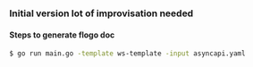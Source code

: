 ### Initial version lot of improvisation needed

#### Steps to generate flogo doc

```bash
$ go run main.go -template ws-template -input asyncapi.yaml
```
